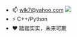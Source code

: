 
<!--
**ctr1hub/ctr1hub** is a ✨ _special_ ✨ repository because its `README.md` (this file) appears on your GitHub profile.

Here are some ideas to get you started:
-->
- 📫 wlk7@yahoo.com           ![](https://github-readme-stats.vercel.app/api?username=ctr1hub)
- ⚡ C++/Python          
- ❤  踏踏实实，未来可期


